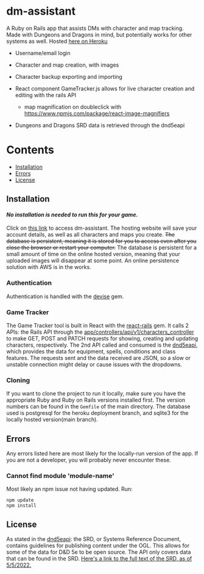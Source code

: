 # dm-assistant

A Ruby on Rails app that assists DMs with character and map tracking. Made with Dungeons and Dragons in mind, but potentially works for other systems as well. Hosted [here on Heroku](https://fierce-wave-86598.herokuapp.com/)

- Username/email login

- Character and map creation, with images

- Character backup exporting and importing

- React component GameTracker.js allows for live character creation and editing with the rails API
  - map magnification on doubleclick with https://www.npmjs.com/package/react-image-magnifiers
  
- Dungeons and Dragons SRD data is retrieved through the dnd5eapi


# Contents  

- [Installation](#install)  
- [Errors](#errors)
- [License](#license)

<a name="install"/>

## Installation

#### **_No installation is needed to run this for your game._** 
Click on [this link](https://fierce-wave-86598.herokuapp.com/) to access dm-assistant. The hosting website will save your account details, as well as all characters and maps you create. ~~The database is persistent, meaning it is stored for you to access even after you close the browser or restart your computer.~~ The database is persistent for a small amount of time on the online hosted version, meaning that your uploaded images will disappear at some point. An online persistence solution with AWS is in the works.

### Authentication

Authentication is handled with the [devise](https://github.com/heartcombo/devise) gem. 

### Game Tracker

The Game Tracker tool is built in React with the [react-rails](https://github.com/reactjs/react-rails) gem. It calls 2 APIs: the Rails API through the [app/controllers/api/v1/characters_controller](https://github.com/YiannisRoss/dm-assistant/blob/main/app/controllers/api/v1/characters_controller.rb) to make GET, POST and PATCH requests for showing, creating and updating characters, respectively. The 2nd API called and consumed is the [dnd5eapi](https://www.dnd5eapi.co/), which provides the data for equipment, spells, conditions and class features.
  The requests sent and the data received are JSON, so a slow or unstable connection might delay or cause issues with the dropdowns.

### Cloning

If you want to clone the project to run it locally, make sure you have the appropriate Ruby and Ruby on Rails versions installed first. The version numbers can be found in the `Gemfile` of the main directory. The database used is postgresql for the heroku deployment branch, and sqlite3 for the locally hosted version(main branch).


<a name="errors"/>

## Errors

Any errors listed here are most likely for the locally-run version of the app. If you are not a developer, you will probably never encounter these.

### Cannot find module 'module-name'

Most likely an npm issue not having updated. Run:
```
npm update
npm install
```

<a name="license"/>

## License

As stated in the [dnd5eapi](https://www.dnd5eapi.co/docs/#overview--faq): the SRD, or Systems Reference Document, contains guidelines for publishing content under the OGL. This allows for some of the data for D&D 5e to be open source. The API only covers data that can be found in the SRD. [Here's a link to the full text of the SRD, as of 5/5/2022.](https://media.wizards.com/2016/downloads/DND/SRD-OGL_V5.1.pdf)
